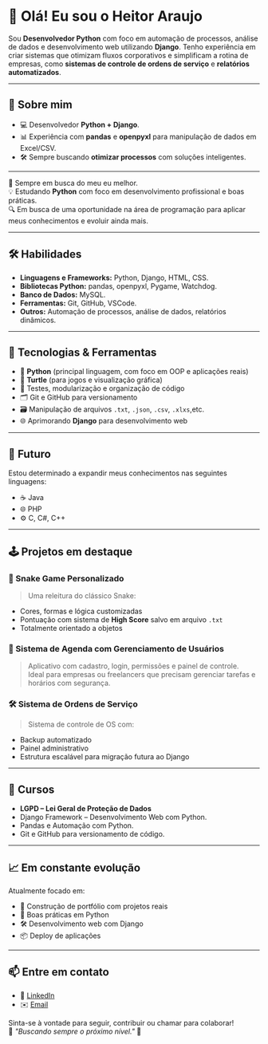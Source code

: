 # 👋 Olá! Eu sou o Heitor Araujo

Sou **Desenvolvedor Python** com foco em automação de processos, análise de dados e desenvolvimento web utilizando **Django**. Tenho experiência em criar sistemas que otimizam fluxos corporativos e simplificam a rotina de empresas, como **sistemas de controle de ordens de serviço** e **relatórios automatizados**.

---

## 🚀 **Sobre mim**
- 💻 Desenvolvedor **Python + Django**.
- 📊 Experiência com **pandas** e **openpyxl** para manipulação de dados em Excel/CSV.
- 🛠 Sempre buscando **otimizar processos** com soluções inteligentes.

---

🎯 Sempre em busca do meu eu melhor.  
💡 Estudando **Python** com foco em desenvolvimento profissional e boas práticas.  
🔍 Em busca de uma oportunidade na área de programação para aplicar meus conhecimentos e evoluir ainda mais.

---

## 🛠 **Habilidades**
- **Linguagens e Frameworks:** Python, Django, HTML, CSS.
- **Bibliotecas Python:** pandas, openpyxl, Pygame, Watchdog.
- **Banco de Dados:** MySQL.
- **Ferramentas:** Git, GitHub, VSCode.
- **Outros:** Automação de processos, análise de dados, relatórios dinâmicos.

---

## 🧰 Tecnologias & Ferramentas

- 🐍 **Python** (principal linguagem, com foco em OOP e aplicações reais)
- 🐢 **Turtle** (para jogos e visualização gráfica)
- 🧪 Testes, modularização e organização de código
- 🗂️ Git e GitHub para versionamento
- 🗃️ Manipulação de arquivos `.txt`, `.json`, `.csv`, `.xlxs`,etc.
- 🌐 Aprimorando **Django** para desenvolvimento web

---

## 🚀 Futuro

Estou determinado a expandir meus conhecimentos nas seguintes linguagens:

- ☕ Java
- 🌐 PHP
- ⚙️ C, C#, C++

---

## 🕹️ Projetos em destaque

### 🐍 Snake Game Personalizado
> Uma releitura do clássico Snake:
- Cores, formas e lógica customizadas
- Pontuação com sistema de **High Score** salvo em arquivo `.txt`
- Totalmente orientado a objetos

### 📅 Sistema de Agenda com Gerenciamento de Usuários
> Aplicativo com cadastro, login, permissões e painel de controle.  
Ideal para empresas ou freelancers que precisam gerenciar tarefas e horários com segurança.

### 🛠️ Sistema de Ordens de Serviço
> Sistema de controle de OS com:
- Backup automatizado
- Painel administrativo
- Estrutura escalável para migração futura ao Django

---

## 📜 **Cursos**
- **LGPD – Lei Geral de Proteção de Dados**  
- Django Framework – Desenvolvimento Web com Python.  
- Pandas e Automação com Python.  
- Git e GitHub para versionamento de código.

---

## 📈 Em constante evolução

Atualmente focado em:
- 💼 Construção de portfólio com projetos reais
- 🧠 Boas práticas em Python
- 🛠️ Desenvolvimento web com Django
- 📦 Deploy de aplicações

---

## 📫 Entre em contato

- 💼 [LinkedIn](https://www.linkedin.com/in/heitorobaraujo/)
- ✉️ [Email](mailto:heitoraraujodev@gmail.com)

Sinta-se à vontade para seguir, contribuir ou chamar para colaborar!  
📍 _"Buscando sempre o próximo nível."_ 🚀
